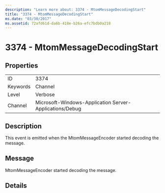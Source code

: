 ```yaml
---
description: "Learn more about: 3374 - MtomMessageDecodingStart"
title: "3374 - MtomMessageDecodingStart"
ms.date: "03/30/2017"
ms.assetid: 72afd61d-da6b-418e-b26a-efc7bdb0a218
---
```

# 3374 - MtomMessageDecodingStart

## Properties  
  
|||  
|-|-|  
|ID|3374|  
|Keywords|Channel|  
|Level|Verbose|  
|Channel|Microsoft-Windows-Application Server-Applications/Debug|  
  
## Description  

 This event is emitted when the MtomMessageEncoder started decoding the message.  
  
## Message  

 MtomMessageEncoder started decoding  the message.  
  
## Details
